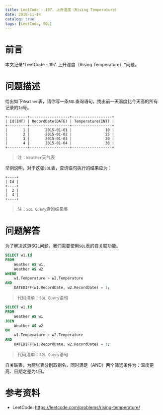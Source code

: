 ```yaml
---
title: LeetCode - 197. 上升温度（Rising Temperature）
date: 2018-11-14
catalog: true
tags: [LeetCode, SQL]
---
```


# 前言

本文记录*LeetCode - 197. 上升温度（Rising Temperature）*问题。

# 问题描述

给出如下`Weather`表，请你写一条`SQL`查询语句，找出前一天温度比今天高的所有记录的`Id`号。

```plain
+---------+------------------+------------------+
| Id(INT) | RecordDate(DATE) | Temperature(INT) |
+---------+------------------+------------------+
|       1 |       2015-01-01 |               10 |
|       2 |       2015-01-02 |               25 |
|       3 |       2015-01-03 |               20 |
|       4 |       2015-01-04 |               30 |
+---------+------------------+------------------+
```
> 注：`Weather`天气表

举例说明，对于这张`SQL`表，查询语句执行的结果应为：

```plain
+----+
| Id |
+----+
|  2 |
|  4 |
+----+
```
> 注：`SQL Query`查询结果集

# 问题解答

为了解决这道SQL问题，我们需要使用`SQL`表的自关联功能。

```sql
SELECT w1.Id
FROM
    Weather AS w1,
    Weather AS w2
WHERE
    w1.Temperature > w2.Temperature
AND
    DATEDIFF(w1.RecordDate, w2.RecordDate) = 1;
```
> 代码清单：`SQL Query`语句

```sql
SELECT w1.Id
FROM
    Weather AS w1
JOIN
    Weather AS w2
ON
    w1.Temperature > w2.Temperature
AND
    DATEDIFF(w1.RecordDate, w2.RecordDate) = 1;
```
> 代码清单：`SQL Query`语句

自关联表，为两张表分别取别名，同时满足（AND）两个筛选条件为：温度更高、日期之差为`1`日。

# 参考资料

- LeetCode: https://leetcode.com/problems/rising-temperature/

